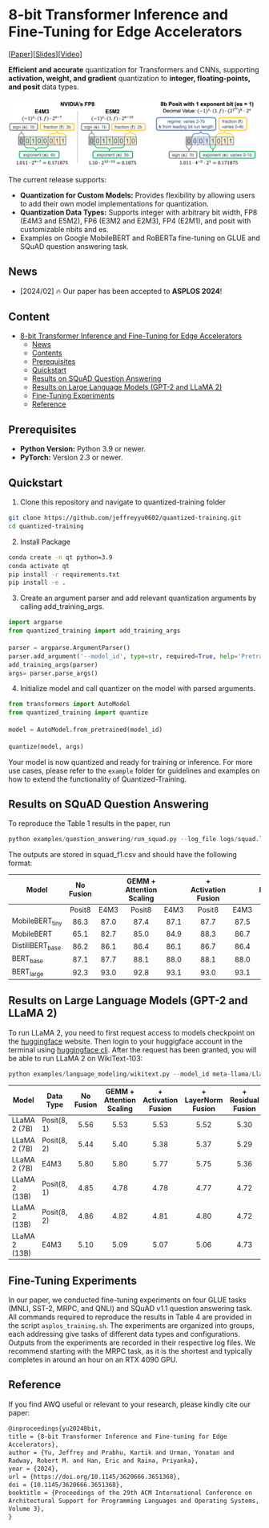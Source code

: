 # 8-bit Transformer Inference and Fine-Tuning for Edge Accelerators
[[Paper](https://dl.acm.org/doi/10.1145/3620666.3651368)][[Slides](https://drive.google.com/file/d/16v3UhnWab2K_1wiDTYgXy1ZUNN-hCi7M/view?usp=sharing)][[Video](https://www.youtube.com/watch?v=lqW-8MQ2uFw)]

**Efficient and accurate** quantization for Transformers and CNNs, supporting **activation, weight, and gradient** quantization to **integer, floating-points, and posit** data types.

![overview](figures/overview.png)

The current release supports:

- **Quantization for Custom Models:** Provides flexibility by allowing users to add their own model implementations for quantization.
- **Quantization Data Types:** Supports integer with arbitrary bit width, FP8 (E4M3 and E5M2), FP6 (E3M2 and E2M3), FP4 (E2M1), and posit with customizable nbits and es.
- Examples on Google MobileBERT and RoBERTa fine-tuning on GLUE and SQuAD question answering task.

## News
- [2024/02] 🔥 Our paper has been accepted to **ASPLOS 2024**!

## Content

- [8-bit Transformer Inference and Fine-Tuning for Edge Accelerators](#8-bit-transformer-inference-and-fine-tuning-for-edge-accelerators)
  - [News](#news)
  - [Contents](#contents)
  - [Prerequisites](#prerequisites)
  - [Quickstart](#quickstart)
  - [Results on SQuAD Question Answering](#results-on-squad-question-answering)
  - [Results on Large Language Models (GPT-2 and LLaMA 2)](#results-on-large-language-models-gpt-2-and-llama-2)
  - [Fine-Tuning Experiments](#fine-tuning-experiments)
  - [Reference](#reference)

## Prerequisites

- **Python Version:** Python 3.9 or newer.
- **PyTorch:** Version 2.3 or newer.

## Quickstart

1. Clone this repository and navigate to quantized-training folder
```bash
git clone https://github.com/jeffreyyu0602/quantized-training.git
cd quantized-training
```

2. Install Package
```bash
conda create -n qt python=3.9
conda activate qt
pip install -r requirements.txt
pip install -e .
```

3. Create an argument parser and add relevant quantization arguments by calling add_training_args.

```python
import argparse
from quantized_training import add_training_args

parser = argparse.ArgumentParser()
parser.add_argument('--model_id', type=str, required=True, help='Pretrained model identifier')
add_training_args(parser)
args= parser.parse_args()

```

4. Initialize model and call quantizer on the model with parsed arguments.
```python
from transformers import AutoModel
from quantized_training import quantize

model = AutoModel.from_pretrained(model_id)

quantize(model, args)
```

Your model is now quantized and ready for training or inference. For more use cases, please refer to the `example` folder for guidelines and examples on how to extend the functionality of Quantized-Training.

## Results on SQuAD Question Answering

To reproduce the Table 1 results in the paper, run
```python
python examples/question_answering/run_squad.py --log_file logs/squad.log --out_file squad
```
The outputs are stored in squad_f1.csv and should have the following format:

| Model                      | No Fusion     || GEMM + Attention Scaling || + Activation Fusion || + LayerNorm Fusion || + Residual Fusion ||
|----------------------------|:------:|:-----:|:------:|:----------------:|:------:|:-----------:|:------:|:----------:|:------:|:---------:|
|                            | Posit8 | E4M3  | Posit8 | E4M3             | Posit8 | E4M3        | Posit8 | E4M3       | Posit8 | E4M3      |
| MobileBERT<sub>tiny</sub>  | 86.3   | 87.0  | 87.4   | 87.1             | 87.7   | 87.5        | 87.9   | 87.8       | 88.4   | 88.1      |
| MobileBERT                 | 65.1   | 82.7  | 85.0   | 84.9             | 88.3   | 86.7        | 89.0   | 87.9       | 89.4   | 88.6      |
| DistillBERT<sub>base</sub> | 86.2   | 86.1  | 86.4   | 86.1             | 86.7   | 86.4        | 86.7   | 86.5       | 86.7   | 86.5      |
| BERT<sub>base</sub>        | 87.1   | 87.7  | 88.1   | 88.0             | 88.1   | 88.0        | 88.1   | 88.0       | 88.1   | 88.0      |
| BERT<sub>large</sub>       | 92.3   | 93.0  | 92.8   | 93.1             | 93.0   | 93.1        | 93.0   | 93.2       | 93.1   | 93.1      |

## Results on Large Language Models (GPT-2 and LLaMA 2)

To run LLaMA 2, you need to first request access to models checkpoint on the [huggingface](https://huggingface.co/meta-llama/Llama-2-7b-hf) website. Then login to your huggigface account in the terminal using [huggingface cli](https://huggingface.co/docs/huggingface_hub/en/guides/cli). After the request has been granted, you will be able to run LLaMA 2 on WikiText-103:
```python
python examples/language_modeling/wikitext.py --model_id meta-llama/Llama-2-13b-hf --max_length 1024 --stride 512
```

| Model         | Data Type   | No Fusion     | GEMM + Attention Scaling | + Activation Fusion | + LayerNorm Fusion | + Residual Fusion |
|---------------|-------------|:-------------:|:------------------------:|:-------------------:|:------------------:|:-----------------:|
| LLaMA 2 (7B)  | Posit(8, 1) | 5.56 | 5.53 | 5.53 | 5.52 | 5.30 |
| LLaMA 2 (7B)  | Posit(8, 2) | 5.44 | 5.40 | 5.38 | 5.37 | 5.29 |
| LLaMA 2 (7B)  | E4M3        | 5.80 | 5.80 | 5.77 | 5.75 | 5.36 |
| LLaMA 2 (13B) | Posit(8, 1) | 4.85 | 4.78 | 4.78 | 4.77 | 4.72 |
| LLaMA 2 (13B) | Posit(8, 2) | 4.86 | 4.82 | 4.81 | 4.80 | 4.72 |
| LLaMA 2 (13B) | E4M3        | 5.10 | 5.09 | 5.07 | 5.06 | 4.73 |

## Fine-Tuning Experiments

In our paper, we conducted fine-tuning experiments on four GLUE tasks (MNLI, SST-2, MRPC, and QNLI) and SQuAD v1.1 question answering task. All commands required to reproduce the results in Table 4 are provided in the script `asplos_training.sh`. The experiments are organized into groups, each addressing give tasks of different data types and configurations. Outputs from the experiments are recorded in their respective log files. We recommend starting with the MRPC task, as it is the shortest and typically completes in around an hour on an RTX 4090 GPU.

## Reference

If you find AWQ useful or relevant to your research, please kindly cite our paper:

```
@inproceedings{yu20248bit,
title = {8-bit Transformer Inference and Fine-tuning for Edge Accelerators},
author = {Yu, Jeffrey and Prabhu, Kartik and Urman, Yonatan and Radway, Robert M. and Han, Eric and Raina, Priyanka},
year = {2024},
url = {https://doi.org/10.1145/3620666.3651368},
doi = {10.1145/3620666.3651368},
booktitle = {Proceedings of the 29th ACM International Conference on Architectural Support for Programming Languages and Operating Systems, Volume 3},
}
```

